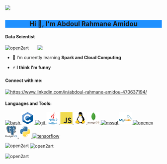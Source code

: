 <body >
<img src = "https://planonsoftware.com/upload_mm/d/2/8/4719_fullimage_20210309-image-dataanalytics-magnifieroverview-high-3000x1987_1400x328_1447x1132_progr.jpg">
<h2 style="background-color:DodgerBlue" align="center">Hi 👋, I'm Abdoul Rahmane Amidou</h2>
<h4 align="left"> Data Scientist  </h4>
 
<img align="right" width="400" src="https://marketoonist.com/wp-content/uploads/2022/11/221114.n.bots_.jpg">

<p align="left"> <img src="https://komarev.com/ghpvc/?username=open2art&label=Profile%20views&color=0e75b6&style=flat" alt="open2art" /> </p>

- 🌱 I’m currently learning **Spark and Cloud Computing**

- ⚡ **I think I'm funny**

<h4 lign="left">Connect with me:</h4>
<p align="left">
<a href="https://linkedin.com/in/https://www.linkedin.com/in/abdoul-rahmane-amidou-470637194/" target="blank"><img align="center" src="https://raw.githubusercontent.com/rahuldkjain/github-profile-readme-generator/master/src/images/icons/Social/linked-in-alt.svg" alt="https://www.linkedin.com/in/abdoul-rahmane-amidou-470637194/" height="30" width="40" /></a>
</p>

<h4 align="left">Languages and Tools:</h4>
<p align="left">  <a href="https://www.gnu.org/software/bash/" target="_blank" rel="noreferrer"> <img src="https://www.vectorlogo.zone/logos/gnu_bash/gnu_bash-icon.svg" alt="bash" width="40" height="40"/> </a> <a href="https://www.cprogramming.com/" target="_blank" rel="noreferrer"> <img src="https://raw.githubusercontent.com/devicons/devicon/master/icons/c/c-original.svg" alt="c" width="40" height="40"/> </a>  <a href="https://git-scm.com/" target="_blank" rel="noreferrer"> <img src="https://www.vectorlogo.zone/logos/git-scm/git-scm-icon.svg" alt="git" width="40" height="40"/> </a>   <a href="https://www.java.com" target="_blank" rel="noreferrer"> <img src="https://raw.githubusercontent.com/devicons/devicon/master/icons/java/java-original.svg" alt="java" width="40" height="40"/> </a> <a href="https://developer.mozilla.org/en-US/docs/Web/JavaScript" target="_blank" rel="noreferrer"> <img src="https://raw.githubusercontent.com/devicons/devicon/master/icons/javascript/javascript-original.svg" alt="javascript" width="40" height="40"/> </a> <a href="https://www.linux.org/" target="_blank" rel="noreferrer"> <img src="https://raw.githubusercontent.com/devicons/devicon/master/icons/linux/linux-original.svg" alt="linux" width="40" height="40"/> </a> <a href="https://www.mongodb.com/" target="_blank" rel="noreferrer"> <img src="https://raw.githubusercontent.com/devicons/devicon/master/icons/mongodb/mongodb-original-wordmark.svg" alt="mongodb" width="40" height="40"/> </a> <a href="https://www.microsoft.com/en-us/sql-server" target="_blank" rel="noreferrer"> <img src="https://www.svgrepo.com/show/303229/microsoft-sql-server-logo.svg" alt="mssql" width="40" height="40"/> </a> <a href="https://www.mysql.com/" target="_blank" rel="noreferrer"> <img src="https://raw.githubusercontent.com/devicons/devicon/master/icons/mysql/mysql-original-wordmark.svg" alt="mysql" width="40" height="40"/> </a> <a href="https://opencv.org/" target="_blank" rel="noreferrer"> <img src="https://www.vectorlogo.zone/logos/opencv/opencv-icon.svg" alt="opencv" width="40" height="40"/> </a>  <a href="https://www.postgresql.org" target="_blank" rel="noreferrer"> <img src="https://raw.githubusercontent.com/devicons/devicon/master/icons/postgresql/postgresql-original-wordmark.svg" alt="postgresql" width="40" height="40"/> </a> <a href="https://www.python.org" target="_blank" rel="noreferrer"> <img src="https://raw.githubusercontent.com/devicons/devicon/master/icons/python/python-original.svg" alt="python" width="40" height="40"/> </a>  </a> <a href="https://www.tensorflow.org" target="_blank" rel="noreferrer"> <img src="https://www.vectorlogo.zone/logos/tensorflow/tensorflow-icon.svg" alt="tensorflow" width="40" height="40"/> </a> </p>

<p align="center">
<p><img align="left" src="https://github-readme-stats.vercel.app/api/top-langs?username=open2art&show_icons=true&locale=en&layout=compact" alt="open2art" /></p>

<p>&nbsp;<img align="center" src="https://github-readme-stats.vercel.app/api?username=open2art&show_icons=true&locale=en" alt="open2art" /></p>

<p><img align="center" src="https://github-readme-streak-stats.herokuapp.com/?user=open2art&" alt="open2art" /></p>
</p>

